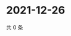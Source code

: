 # 2021-12-26

共 0 条

<!-- BEGIN WEIBO -->
<!-- 最后更新时间 Sun Dec 26 2021 00:17:36 GMT+0800 (China Standard Time) -->

<!-- END WEIBO -->
